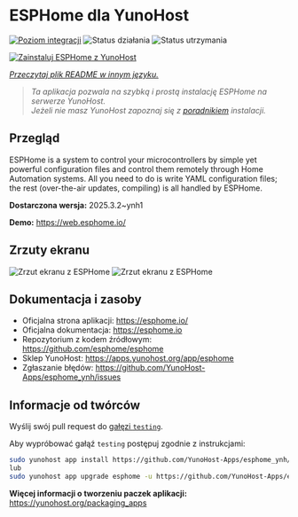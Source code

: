 <!--
To README zostało automatycznie wygenerowane przez <https://github.com/YunoHost/apps/tree/master/tools/readme_generator>
Nie powinno być ono edytowane ręcznie.
-->

# ESPHome dla YunoHost

[![Poziom integracji](https://apps.yunohost.org/badge/integration/esphome)](https://ci-apps.yunohost.org/ci/apps/esphome/)
![Status działania](https://apps.yunohost.org/badge/state/esphome)
![Status utrzymania](https://apps.yunohost.org/badge/maintained/esphome)

[![Zainstaluj ESPHome z YunoHost](https://install-app.yunohost.org/install-with-yunohost.svg)](https://install-app.yunohost.org/?app=esphome)

*[Przeczytaj plik README w innym języku.](./ALL_README.md)*

> *Ta aplikacja pozwala na szybką i prostą instalację ESPHome na serwerze YunoHost.*  
> *Jeżeli nie masz YunoHost zapoznaj się z [poradnikiem](https://yunohost.org/install) instalacji.*

## Przegląd

ESPHome is a system to control your microcontrollers by simple yet powerful configuration files and control them remotely through Home Automation systems. All you need to do is write YAML configuration files; the rest (over-the-air updates, compiling) is all handled by ESPHome.


**Dostarczona wersja:** 2025.3.2~ynh1

**Demo:** <https://web.esphome.io/>

## Zrzuty ekranu

![Zrzut ekranu z ESPHome](./doc/screenshots/hero.png)
![Zrzut ekranu z ESPHome](./doc/screenshots/screenshot.png)

## Dokumentacja i zasoby

- Oficjalna strona aplikacji: <https://esphome.io/>
- Oficjalna dokumentacja: <https://esphome.io>
- Repozytorium z kodem źródłowym: <https://github.com/esphome/esphome>
- Sklep YunoHost: <https://apps.yunohost.org/app/esphome>
- Zgłaszanie błędów: <https://github.com/YunoHost-Apps/esphome_ynh/issues>

## Informacje od twórców

Wyślij swój pull request do [gałęzi `testing`](https://github.com/YunoHost-Apps/esphome_ynh/tree/testing).

Aby wypróbować gałąź `testing` postępuj zgodnie z instrukcjami:

```bash
sudo yunohost app install https://github.com/YunoHost-Apps/esphome_ynh/tree/testing --debug
lub
sudo yunohost app upgrade esphome -u https://github.com/YunoHost-Apps/esphome_ynh/tree/testing --debug
```

**Więcej informacji o tworzeniu paczek aplikacji:** <https://yunohost.org/packaging_apps>
